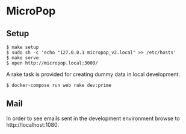 # MicroPop

## Setup

    $ make setup
    $ sudo sh -c 'echo "127.0.0.1 micropop_v2.local" >> /etc/hosts'
    $ make serve
    $ open http://micropop.local:3000/

A rake task is provided for creating dummy data in local development.

    $ docker-compose run web rake dev:prime

## Mail

In order to see emails sent in the development environment browse to http://localhost:1080.
